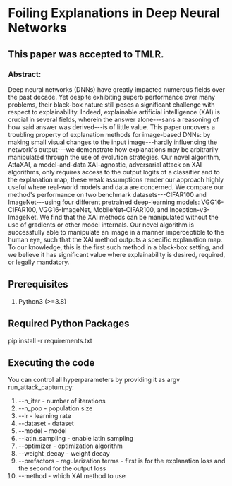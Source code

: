 # Foiling Explanations in Deep Neural Networks

## This paper was accepted to TMLR.

### Abstract:
Deep neural networks (DNNs) have greatly impacted numerous fields over the past decade. Yet despite exhibiting superb performance over many problems, their black-box nature still poses a significant challenge with respect to explainability. Indeed, explainable artificial intelligence (XAI) is crucial in several fields, wherein the answer alone---sans a reasoning of how said answer was derived---is of little value. This paper uncovers a troubling property of explanation methods for image-based DNNs: by making small visual changes to the input image---hardly influencing the network's output---we demonstrate how explanations may be arbitrarily manipulated through the use of evolution strategies. Our novel algorithm, AttaXAI, a model-and-data XAI-agnostic, adversarial attack on XAI algorithms, only requires access to the output logits of a classifier and to the explanation map; these weak assumptions render our approach highly useful where real-world models and data are concerned. We compare our method's performance on two benchmark datasets---CIFAR100 and ImageNet---using four different pretrained deep-learning models: VGG16-CIFAR100, VGG16-ImageNet, MobileNet-CIFAR100, and Inception-v3-ImageNet. We find that the XAI methods can be manipulated without the use of gradients or other model internals. Our novel algorithm is successfully able to manipulate an image in a manner imperceptible to the human eye, such that the XAI method outputs a specific explanation map. To our knowledge, this is the first such method in a black-box setting, and we believe it has significant value where explainability is desired, required, or legally mandatory.

## Prerequisites
1. Python3 (>=3.8)

## Required Python Packages
pip install -r requirements.txt

## Executing the code
You can control all hyperparameters by providing it as argv run_attack_captum.py:
1. --n_iter - number of iterations
2. --n_pop - population size
3. --lr - learning rate
4. --dataset - dataset
5. --model - model
6. --latin_sampling - enable latin sampling
7. --optimizer - optimization algorithm
8. --weight_decay - weight decay
9. --prefactors - regularization terms - first is for the explanation loss and the second for the output loss
10. --method - which XAI method to use
